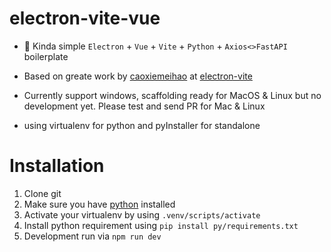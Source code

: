 # electron-vite-vue

- 🥳 Kinda simple `Electron` + `Vue` + `Vite` + `Python` + `Axios<>FastAPI` boilerplate
- Based on greate work by [caoxiemeihao](https://github.com/caoxiemeihao) at [electron-vite](https://github.com/electron-vite/electron-vite-vue)

- Currently support windows, scaffolding ready for MacOS & Linux but no development yet. Please test and send PR for Mac & Linux 
- using virtualenv for python and pyInstaller for standalone


# Installation

1. Clone git 
1. Make sure you have [python](https://www.python.org/downloads/) installed
1. Activate your virtualenv by using `.venv/scripts/activate` 
1. Install python requirement using `pip install py/requirements.txt`
1. Development run via `npm run dev`



